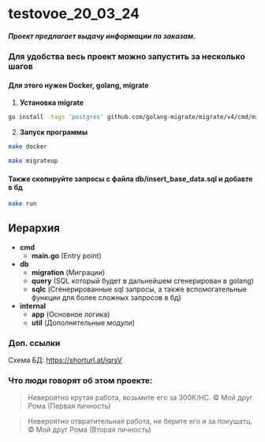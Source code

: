 # testovoe_20_03_24
##### Проект предлагает выдачу информации по заказам.

### Для удобства весь проект можно запустить за несколько шагов
#### Для этого нужен Docker, golang, migrate

1. **Установка migrate**
```bash
go install -tags 'postgres' github.com/golang-migrate/migrate/v4/cmd/migrate@latest
```

2. **Запуск программы**
```bash
make docker
```
```bash
make migrateup
```

#### Также скопируйте запросы с файла db/insert_base_data.sql и добавте в бд

```bash
make run
```

## Иерархия

- **cmd**
  - **main.go** (Entry point)
- **db**
  - **migration** (Миграции)
  - **query** (SQL который будет в дальнейшем сгенерирован в golang)
  - **sqlc** (Сгенерированные sql запросы, а также вспомогательные функции для более сложных запросов в бд)
- **internal**
  - **app** (Основное логика)
  - **util** (Дополнительные модули)

### Доп. ссылки
Схема БД: https://shorturl.at/iqrsV

### Что люди говорят об этом проекте:
> Невероятно крутая работа, возьмите его за 300К/НС. © Мой друг Рома (Первая личность)<br>

> Невероятно отвратительная работа, не берите его и за покушатц. © Мой друг Рома (Вторая личность)<br>